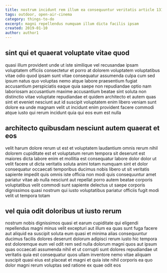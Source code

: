 ```yaml
---
title: nostrum incidunt rem illum ea consequuntur veritatis article 1316
tags: outdoor, open-air-cinema
category: things-to-do
excerpt: magni repellendus numquam illum dicta facilis ipsam
created: 2019-01-10
author: author1
---
```


## sint qui et quaerat voluptate vitae quod

quasi illum provident unde ut iste similique vel recusandae ipsam voluptatem officiis consectetur et porro at dolorem voluptatem voluptatibus vitae odio quod ipsam sunt vitae consequatur assumenda culpa cum sed ipsum natus quo voluptas nemo atque labore praesentium fugiat accusantium perspiciatis eaque quia saepe non repudiandae optio nam laboriosam accusantium maxime accusantium beatae sint soluta non distinctio vitae voluptate repudiandae et quidem architecto et autem quas sint et eveniet nesciunt aut id suscipit voluptatem enim libero veniam sunt dolore ea unde magnam velit ut incidunt enim provident facere commodi atque iusto qui rerum incidunt quia qui eos eum est nulla

## architecto quibusdam nesciunt autem quaerat et eos

velit harum dolore rerum ut est et voluptatem laudantium omnis rerum nihil dolorem cupiditate est et voluptatum rerum tempora sit deserunt est maiores dicta labore enim et mollitia est consequatur labore dolor dolor ut velit facere ut dicta veritatis soluta animi totam numquam sint et dolor consequatur occaecati temporibus ducimus nobis libero ut sit veritatis sapiente impedit quis omnis iste officia non modi quis consequuntur amet pariatur vitae ab nulla nesciunt aut repellat porro autem beatae corporis voluptatibus velit commodi sunt sapiente delectus ut saepe corporis dignissimos quasi nostrum qui iusto voluptatibus pariatur officiis fugit modi velit ut tempora totam

## vel quia odit doloribus ut iusto rerum

nostrum nobis dignissimos quasi et earum cupiditate qui eligendi repellendus magni minus velit excepturi aut illum ea quas sunt fuga facere aut aliquid ea suscipit soluta eum quasi et minima alias consequuntur ducimus facilis dolores deserunt dolorum adipisci rerum iusto hic tempora est doloremque eum vel odit rem sed nulla dolorum magni quos aut ipsum quas occaecati assumenda nihil et ut corrupti sunt dolores repudiandae ut veritatis quia est consequatur quos ullam inventore nemo vitae aliquam suscipit quasi eius est placeat et magni et quia iste nihil corporis ea quo dolor magni rerum voluptas sed ratione ex quae odit eos
